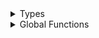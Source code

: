 <details>
<summary>Types</summary>

  - [BNode](/BNode)
  - [BSTree](/BSTree)
  - [BSTreeIndex](/BSTreeIndex)

</details>

<details>
<summary>Global Functions</summary>

  - [seededRandom(in:)](/seededRandom\(in:\))
  - [seededRandom(prob:)](/seededRandom\(prob:\))
  - [setSeed(\_:)](/setSeed\(_:\))

</details>
